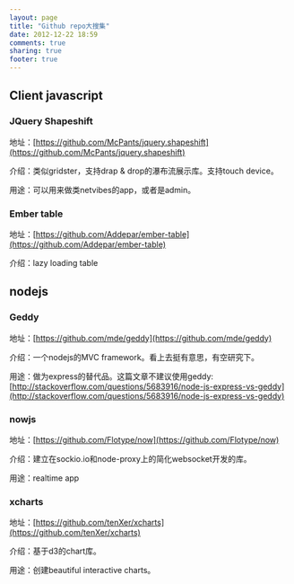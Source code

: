 ```yaml
---
layout: page
title: "Github repo大搜集"
date: 2012-12-22 18:59
comments: true
sharing: true
footer: true
---
```


## Client javascript

### JQuery Shapeshift

地址：[https://github.com/McPants/jquery.shapeshift](https://github.com/McPants/jquery.shapeshift)

介绍：类似gridster，支持drap & drop的瀑布流展示库。支持touch device。

用途：可以用来做类netvibes的app，或者是admin。

### Ember table

地址：[https://github.com/Addepar/ember-table](https://github.com/Addepar/ember-table)

介绍：lazy loading table

## nodejs

### Geddy

地址：[https://github.com/mde/geddy](https://github.com/mde/geddy)

介绍：一个nodejs的MVC framework。看上去挺有意思，有空研究下。

用途：做为express的替代品。这篇文章不建议使用geddy: [http://stackoverflow.com/questions/5683916/node-js-express-vs-geddy](http://stackoverflow.com/questions/5683916/node-js-express-vs-geddy)

### nowjs

地址：[https://github.com/Flotype/now](https://github.com/Flotype/now)

介绍：建立在sockio.io和node-proxy上的简化websocket开发的库。

用途：realtime app

### xcharts

地址：[https://github.com/tenXer/xcharts](https://github.com/tenXer/xcharts)

介绍：基于d3的chart库。

用途：创建beautiful interactive charts。

##